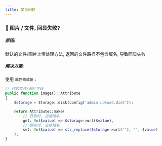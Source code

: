 ```yaml
---
title: 常见问题
---
```


### 📁 图片 / 文件, 回显失败?

##### 原因:

默认的文件/图片上传处理方法, 返回的文件路径不包含域名, 导致回显失败

##### 解决方案:

使用 `属性修改器` :

```php
// 你的文件/图片字段
public function image(): Attribute
{
    $storage = Storage::disk(config('admin.upload.disk'));

    return Attribute::make(
        // 获取时, 拼接域名
        get: fn($value) => $storage->url($value),
        // 保存时, 去掉域名
        set: fn($value) => str_replace($storage->url(''), '', $value)
    );
}
```
